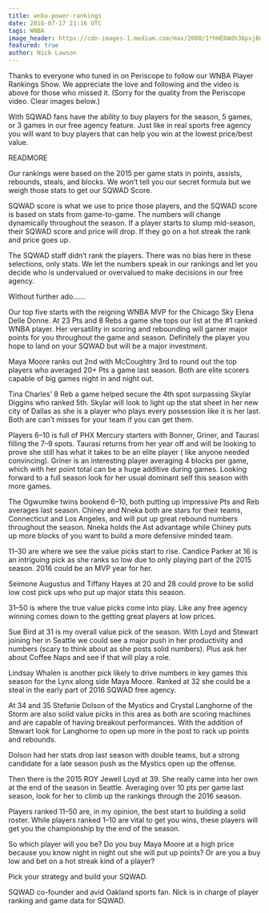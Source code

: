 ```yaml
---
title: wnba-power-rankings
date: 2016-07-17 21:16 UTC
tags: WNBA
image_header: https://cdn-images-1.medium.com/max/2000/1*hHE6Wdh36pxjBuoe_A7_hA.png
featured: true
author: Nick Lawson
---
```


Thanks to everyone who tuned in on Periscope to follow our WNBA Player Rankings Show. We appreciate the love and following and the video is above for those who missed it. (Sorry for the quality from the Periscope video. Clear images below.)

With SQWAD fans have the ability to buy players for the season, 5 games, or 3 games in our free agency feature. Just like in real sports free agency you will want to buy players that can help you win at the lowest price/best value.

READMORE

Our rankings were based on the 2015 per game stats in points, assists, rebounds, steals, and blocks. We won’t tell you our secret formula but we weigh those stats to get our SQWAD Score.

SQWAD score is what we use to price those players, and the SQWAD score is based on stats from game-to-game. The numbers will change dynamically throughout the season. If a player starts to slump mid-season, their SQWAD score and price will drop. If they go on a hot streak the rank and price goes up.

The SQWAD staff didn’t rank the players. There was no bias here in these selections, only stats. We let the numbers speak in our rankings and let you decide who is undervalued or overvalued to make decisions in our free agency.

Without further ado……

Our top five starts with the reigning WNBA MVP for the Chicago Sky Elena Delle Donne. At 23 Pts and 8 Rebs a game she tops our list at the #1 ranked WNBA player. Her versatility in scoring and rebounding will garner major points for you throughout the game and season. Definitely the player you hope to land on your SQWAD but will be a major investment.

Maya Moore ranks out 2nd with McCoughtry 3rd to round out the top players who averaged 20+ Pts a game last season. Both are elite scorers capable of big games night in and night out.

Tina Charles’ 8 Reb a game helped secure the 4th spot surpassing Skylar Diggins who ranked 5th. Skylar will look to light up the stat sheet in her new city of Dallas as she is a player who plays every possession like it is her last. Both are can’t misses for your team if you can get them.

Players 6–10 is full of PHX Mercury starters with Bonner, Griner, and Taurasi filling the 7–9 spots. Taurasi returns from her year off and will be looking to prove she still has what it takes to be an elite player ( like anyone needed convincing). Griner is an interesting player averaging 4 blocks per game, which with her point total can be a huge additive during games. Looking forward to a full season look for her usual dominant self this season with more games.

The Ogwumike twins bookend 6–10, both putting up impressive Pts and Reb averages last season. Chiney and Nneka both are stars for their teams, Connecticut and Los Angeles, and will put up great rebound numbers throughout the season. Nneka holds the Ast advantage while Chiney puts up more blocks of you want to build a more defensive minded team.

11–30 are where we see the value picks start to rise. Candice Parker at 16 is an intriguing pick as she ranks so low due to only playing part of the 2015 season. 2016 could be an MVP year for her.

Seimone Augustus and Tiffany Hayes at 20 and 28 could prove to be solid low cost pick ups who put up major stats this season.

31–50 is where the true value picks come into play. Like any free agency winning comes down to the getting great players at low prices.

Sue Bird at 31 is my overall value pick of the season. With Loyd and Stewart joining her in Seattle we could see a major push in her productivity and numbers (scary to think about as she posts solid numbers). Plus ask her about Coffee Naps and see if that will play a role.

Lindsay Whalen is another pick likely to drive numbers in key games this season for the Lynx along side Maya Moore. Ranked at 32 she could be a steal in the early part of 2016 SQWAD free agency.

At 34 and 35 Stefanie Dolson of the Mystics and Crystal Langhorne of the Storm are also solid value picks in this area as both are scoring machines and are capable of having breakout performances. With the addition of Stewart look for Langhorne to open up more in the post to rack up points and rebounds.

Dolson had her stats drop last season with double teams, but a strong candidate for a late season push as the Mystics open up the offense.

Then there is the 2015 ROY Jewell Loyd at 39. She really came into her own at the end of the season in Seattle. Averaging over 10 pts per game last season, look for her to climb up the rankings through the 2016 season.

Players ranked 11–50 are, in my opinion, the best start to building a solid roster. While players ranked 1–10 are vital to get you wins, these players will get you the championship by the end of the season.

So which player will you be? Do you buy Maya Moore at a high price because you know night in night out she will put up points? Or are you a buy low and bet on a hot streak kind of a player?

Pick your strategy and build your SQWAD.

SQWAD co-founder and avid Oakland sports fan. Nick is in charge of player ranking and game data for SQWAD.
